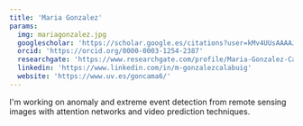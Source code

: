 ```yaml
---
title: 'Maria Gonzalez'
params:
  img: mariagonzalez.jpg
  googlescholar: 'https://scholar.google.es/citations?user=kMv4UUsAAAAJ&hl=es&oi=ao'
  orcid: 'https://orcid.org/0000-0003-1254-2387'
  researchgate: 'https://www.researchgate.com/profile/Maria-Gonzalez-Calabuig'
  linkedin: 'https://www.linkedin.com/in/m-gonzalezcalabuig'
  website: 'https://www.uv.es/goncama6/'
---
```


I'm working on anomaly and extreme event detection from remote sensing images with attention networks and video prediction techniques.
